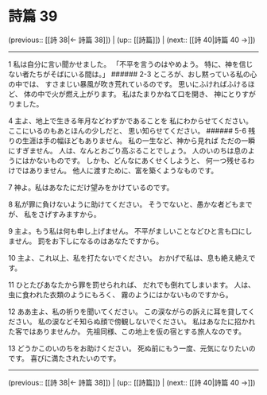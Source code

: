 # 詩篇 39

(previous:: [[詩 38|← 詩篇 38]]) | (up:: [[詩篇]]) | (next:: [[詩 40|詩篇 40 →]])

***


1 私は自分に言い聞かせました。 「不平を言うのはやめよう。 特に、神を信じない者たちがそばにいる間は。」 ###### 2-3 ところが、おし黙っている私の心の中では、 すさまじい暴風が吹き荒れているのです。 思いにふければふけるほど、 体の中で火が燃え上がります。 私はたまりかねて口を開き、 神にとりすがりました。 

4 主よ、地上で生きる年月などわずかであることを 私にわからせてください。 ここにいるのもあとほんの少しだと、 思い知らせてください。 ###### 5-6 残りの生涯は手の幅ほどもありません。 私の一生など、神から見れば ただの一瞬にすぎません。 人は、なんとおごり高ぶることでしょう。 人のいのちは息のようにはかないものです。 しかも、どんなにあくせくしようと、 何一つ残せるわけではありません。 他人に渡すために、富を築くようなものです。 

7 神よ。私はあなたにだけ望みをかけているのです。 

8 私が罪に負けないように助けてください。 そうでないと、愚かな者どもまでが、 私をさげすみますから。 

9 主よ。もう私は何も申し上げません。 不平がましいことなどひと言も口にしません。 罰をお下しになるのはあなたですから。 

10 主よ、これ以上、私を打たないでください。 おかげで私は、息も絶え絶えです。 

11 ひとたびあなたから罪を罰せられれば、 だれでも倒れてしまいます。 人は、虫に食われた衣類のようにもろく、 霧のようにはかないものですから。 

12 ああ主よ、私の祈りを聞いてください。 この涙ながらの訴えに耳を貸してください。 私の涙などそ知らぬ顔で傍観しないでください。 私はあなたに招かれた客ではありませんか。 先祖同様、この地上を仮の宿とする旅人なのです。 

13 どうかこのいのちをお助けください。 死ぬ前にもう一度、元気になりたいのです。 喜びに満たされたいのです。

***

(previous:: [[詩 38|← 詩篇 38]]) | (up:: [[詩篇]]) | (next:: [[詩 40|詩篇 40 →]])
